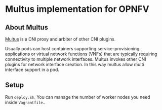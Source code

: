 Multus implementation for OPNFV
=======

About Multus
-------------

[Multus](https://github.com/Intel-Corp/multus-cni) is a CNI proxy and arbiter of other CNI plugins. 

Usually pods can host containers supporting service-provisioning applications or virtual network functions (VNFs) that are typically requiring connectivity to multiple network interfaces. Multus invokes other CNI plugins for network interface creation. In this way multus allow multi interface support in a pod.

Setup
-------------

Run `deploy.sh`. You can manage the number of worker nodes you need inside `Vagrantfile`..

